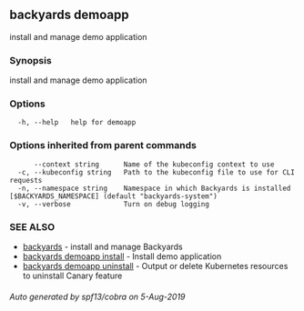 ## backyards demoapp

install and manage demo application

### Synopsis

install and manage demo application

### Options

```
  -h, --help   help for demoapp
```

### Options inherited from parent commands

```
      --context string      Name of the kubeconfig context to use
  -c, --kubeconfig string   Path to the kubeconfig file to use for CLI requests
  -n, --namespace string    Namespace in which Backyards is installed [$BACKYARDS_NAMESPACE] (default "backyards-system")
  -v, --verbose             Turn on debug logging
```

### SEE ALSO

* [backyards](backyards.md)	 - install and manage Backyards
* [backyards demoapp install](backyards_demoapp_install.md)	 - Install demo application
* [backyards demoapp uninstall](backyards_demoapp_uninstall.md)	 - Output or delete Kubernetes resources to uninstall Canary feature

###### Auto generated by spf13/cobra on 5-Aug-2019
